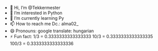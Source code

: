 - 👋 Hi, I’m @Tekkermester
- 👀 I’m interested in Python
- 🌱 I’m currently learning Py
- 📫 How to reach me Dc.: alma02_
- 😄 Pronouns: google translate: hungarian
- ⚡ Fun fact:
            1/3 = 0.3333333333333333
            10/3 = 0.3333333333333335
            100/3 = 0.3333333333333336
  
